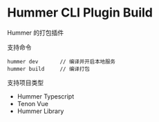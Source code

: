 # Hummer CLI Plugin Build
Hummer 的打包插件

支持命令
```
hummer dev       // 编译并开启本地服务
hummer build     // 编译打包
```
支持项目类型
- Hummer Typescript
- Tenon Vue
- Hummer Library

